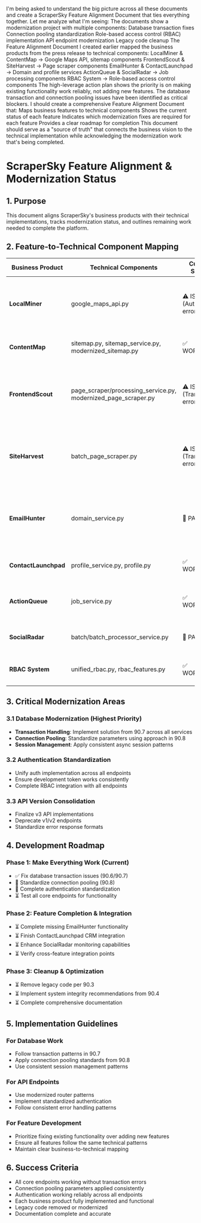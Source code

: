I'm being asked to understand the big picture across all these documents and create a ScraperSky Feature Alignment Document that ties everything together. Let me analyze what I'm seeing:
The documents show a modernization project with multiple components:
Database transaction fixes
Connection pooling standardization
Role-based access control (RBAC) implementation
API endpoint modernization
Legacy code cleanup
The Feature Alignment Document I created earlier mapped the business products from the press release to technical components:
LocalMiner & ContentMap → Google Maps API, sitemap components
FrontendScout & SiteHarvest → Page scraper components
EmailHunter & ContactLaunchpad → Domain and profile services
ActionQueue & SocialRadar → Job processing components
RBAC System → Role-based access control components
The high-leverage action plan shows the priority is on making existing functionality work reliably, not adding new features.
The database transaction and connection pooling issues have been identified as critical blockers.
I should create a comprehensive Feature Alignment Document that:
Maps business features to technical components
Shows the current status of each feature
Indicates which modernization fixes are required for each feature
Provides a clear roadmap for completion
This document should serve as a "source of truth" that connects the business vision to the technical implementation while acknowledging the modernization work that's being completed.

# ScraperSky Feature Alignment & Modernization Status

## 1. Purpose

This document aligns ScraperSky's business products with their technical implementations, tracks modernization status, and outlines remaining work needed to complete the platform.

## 2. Feature-to-Technical Component Mapping

| Business Product     | Technical Components                                           | Current Status                | Modernization Tasks Needed                                                                |
| -------------------- | -------------------------------------------------------------- | ----------------------------- | ----------------------------------------------------------------------------------------- |
| **LocalMiner**       | google_maps_api.py                                             | ⚠️ ISSUE (Auth errors)        | • Fix authentication standardization<br>• Apply connection pooling parameters             |
| **ContentMap**       | sitemap.py, sitemap_service.py, modernized_sitemap.py          | ✅ WORKING                    | • Consolidate legacy and modernized versions                                              |
| **FrontendScout**    | page_scraper/processing_service.py, modernized_page_scraper.py | ⚠️ ISSUE (Transaction errors) | • Apply transaction fixes from 90.6/90.7<br>• Complete connection pooling standardization |
| **SiteHarvest**      | batch_page_scraper.py                                          | ⚠️ ISSUE (Transaction errors) | • Apply transaction fixes from 90.6/90.7<br>• Apply connection pooling parameters         |
| **EmailHunter**      | domain_service.py                                              | 🔄 PARTIAL                    | • Verify functionality after transaction fixes<br>• Complete email-specific functionality |
| **ContactLaunchpad** | profile_service.py, profile.py                                 | ✅ WORKING                    | • Complete CRM integration functionality                                                  |
| **ActionQueue**      | job_service.py                                                 | ✅ WORKING                    | • Apply transaction state awareness updates                                               |
| **SocialRadar**      | batch/batch_processor_service.py                               | 🔄 PARTIAL                    | • Complete social monitoring features                                                     |
| **RBAC System**      | unified_rbac.py, rbac_features.py                              | ✅ WORKING                    | • Complete user management components                                                     |

## 3. Critical Modernization Areas

### 3.1 Database Modernization (Highest Priority)

- **Transaction Handling**: Implement solution from 90.7 across all services
- **Connection Pooling**: Standardize parameters using approach in 90.8
- **Session Management**: Apply consistent async session patterns

### 3.2 Authentication Standardization

- Unify auth implementation across all endpoints
- Ensure development token works consistently
- Complete RBAC integration with all endpoints

### 3.3 API Version Consolidation

- Finalize v3 API implementations
- Deprecate v1/v2 endpoints
- Standardize error response formats

## 4. Development Roadmap

### Phase 1: Make Everything Work (Current)

- ✅ Fix database transaction issues (90.6/90.7)
- 🔄 Standardize connection pooling (90.8)
- 🔄 Complete authentication standardization
- ⏳ Test all core endpoints for functionality

### Phase 2: Feature Completion & Integration

- ⏳ Complete missing EmailHunter functionality
- ⏳ Finish ContactLaunchpad CRM integration
- ⏳ Enhance SocialRadar monitoring capabilities
- ⏳ Verify cross-feature integration points

### Phase 3: Cleanup & Optimization

- ⏳ Remove legacy code per 90.3
- ⏳ Implement system integrity recommendations from 90.4
- ⏳ Complete comprehensive documentation

## 5. Implementation Guidelines

### For Database Work

- Follow transaction patterns in 90.7
- Apply connection pooling standards from 90.8
- Use consistent session management patterns

### For API Endpoints

- Use modernized router patterns
- Implement standardized authentication
- Follow consistent error handling patterns

### For Feature Development

- Prioritize fixing existing functionality over adding new features
- Ensure all features follow the same technical patterns
- Maintain clear business-to-technical mapping

## 6. Success Criteria

- All core endpoints working without transaction errors
- Connection pooling parameters applied consistently
- Authentication working reliably across all endpoints
- Each business product fully implemented and functional
- Legacy code removed or modernized
- Documentation complete and accurate
